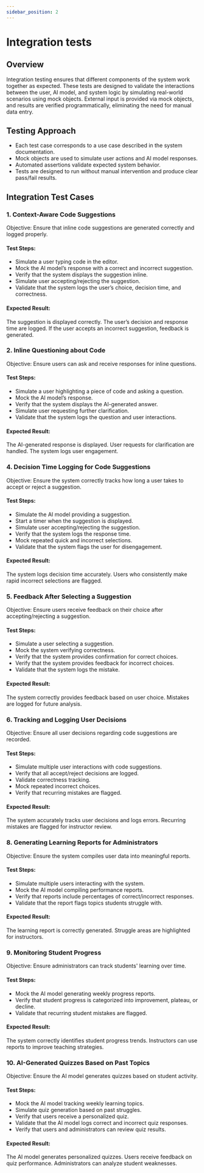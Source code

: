 ```yaml
---
sidebar_position: 2
---
```

# Integration tests

## Overview
Integration testing ensures that different components of the system work together as expected. These tests are designed to validate the interactions between the user, AI model, and system logic by simulating real-world scenarios using mock objects. External input is provided via mock objects, and results are verified programmatically, eliminating the need for manual data entry. 

## Testing Approach
- Each test case corresponds to a use case described in the system documentation.
- Mock objects are used to simulate user actions and AI model responses.
- Automated assertions validate expected system behavior.
- Tests are designed to run without manual intervention and produce clear pass/fail results.

## Integration Test Cases
### 1. Context-Aware Code Suggestions
Objective: Ensure that inline code suggestions are generated correctly and logged properly.

#### Test Steps:
- Simulate a user typing code in the editor.
- Mock the AI model’s response with a correct and incorrect suggestion.
- Verify that the system displays the suggestion inline.
- Simulate user accepting/rejecting the suggestion.
- Validate that the system logs the user’s choice, decision time, and correctness.

#### Expected Result:
The suggestion is displayed correctly.
The user’s decision and response time are logged.
If the user accepts an incorrect suggestion, feedback is generated.

### 2. Inline Questioning about Code
Objective: Ensure users can ask and receive responses for inline questions.

#### Test Steps:
- Simulate a user highlighting a piece of code and asking a question.
- Mock the AI model’s response.
- Verify that the system displays the AI-generated answer.
- Simulate user requesting further clarification.
- Validate that the system logs the question and user interactions.

#### Expected Result:
The AI-generated response is displayed.
User requests for clarification are handled.
The system logs user engagement.

### 4. Decision Time Logging for Code Suggestions
Objective: Ensure the system correctly tracks how long a user takes to accept or reject a suggestion.

#### Test Steps:
- Simulate the AI model providing a suggestion.
- Start a timer when the suggestion is displayed.
- Simulate user accepting/rejecting the suggestion.
- Verify that the system logs the response time.
- Mock repeated quick and incorrect selections.
- Validate that the system flags the user for disengagement.

#### Expected Result:
The system logs decision time accurately.
Users who consistently make rapid incorrect selections are flagged.

### 5. Feedback After Selecting a Suggestion
Objective: Ensure users receive feedback on their choice after accepting/rejecting a suggestion.

#### Test Steps:
- Simulate a user selecting a suggestion.
- Mock the system verifying correctness.
- Verify that the system provides confirmation for correct choices.
- Verify that the system provides feedback for incorrect choices.
- Validate that the system logs the mistake.

#### Expected Result:
The system correctly provides feedback based on user choice.
Mistakes are logged for future analysis.

### 6. Tracking and Logging User Decisions
Objective: Ensure all user decisions regarding code suggestions are recorded.

#### Test Steps:
- Simulate multiple user interactions with code suggestions.
- Verify that all accept/reject decisions are logged.
- Validate correctness tracking.
- Mock repeated incorrect choices.
- Verify that recurring mistakes are flagged.

#### Expected Result:
The system accurately tracks user decisions and logs errors.
Recurring mistakes are flagged for instructor review.

### 8. Generating Learning Reports for Administrators
Objective: Ensure the system compiles user data into meaningful reports.

#### Test Steps:
- Simulate multiple users interacting with the system.
- Mock the AI model compiling performance reports.
- Verify that reports include percentages of correct/incorrect responses.
- Validate that the report flags topics students struggle with.

#### Expected Result:
The learning report is correctly generated.
Struggle areas are highlighted for instructors.

### 9. Monitoring Student Progress
Objective: Ensure administrators can track students' learning over time.

#### Test Steps:
- Mock the AI model generating weekly progress reports.
- Verify that student progress is categorized into improvement, plateau, or decline.
- Validate that recurring student mistakes are flagged.

#### Expected Result:
The system correctly identifies student progress trends.
Instructors can use reports to improve teaching strategies.

### 10. AI-Generated Quizzes Based on Past Topics
Objective: Ensure the AI model generates quizzes based on student activity.

#### Test Steps:
- Mock the AI model tracking weekly learning topics.
- Simulate quiz generation based on past struggles.
- Verify that users receive a personalized quiz.
- Validate that the AI model logs correct and incorrect quiz responses.
- Verify that users and administrators can review quiz results.

#### Expected Result:
The AI model generates personalized quizzes.
Users receive feedback on quiz performance.
Administrators can analyze student weaknesses.
